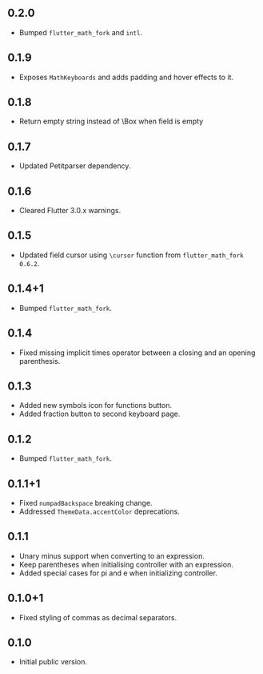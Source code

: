 ## 0.2.0

* Bumped `flutter_math_fork` and `intl`.

## 0.1.9

* Exposes `MathKeyboards` and adds padding and hover effects to it.

## 0.1.8

* Return empty string instead of \\Box when field is empty

## 0.1.7

* Updated Petitparser dependency.

## 0.1.6

* Cleared Flutter 3.0.x warnings.

## 0.1.5

* Updated field cursor using `\cursor` function from `flutter_math_fork 0.6.2`.

## 0.1.4+1

* Bumped `flutter_math_fork`.

## 0.1.4

* Fixed missing implicit times operator between a closing and an opening parenthesis. 

## 0.1.3

* Added new symbols icon for functions button.
* Added fraction button to second keyboard page.

## 0.1.2

* Bumped `flutter_math_fork`.

## 0.1.1+1

* Fixed `numpadBackspace` breaking change.
* Addressed `ThemeData.accentColor` deprecations.

## 0.1.1

* Unary minus support when converting to an expression.
* Keep parentheses when initialising controller with an expression.
* Added special cases for pi and e when initializing controller.

## 0.1.0+1

* Fixed styling of commas as decimal separators.

## 0.1.0

* Initial public version.
